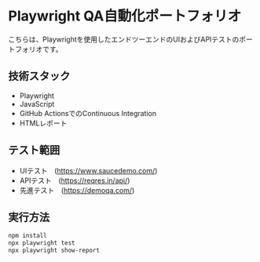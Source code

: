 # Playwright QA自動化ポートフォリオ

こちらは、Playwrightを使用したエンドツーエンドのUIおよびAPIテストのポートフォリオです。

## 技術スタック
- Playwright
- JavaScript
- GitHub ActionsでのContinuous Integration
- HTMLレポート

## テスト範囲
- UIテスト　(https://www.saucedemo.com/)
- APIテスト　(https://reqres.in/api/)
- 先進テスト　(https://demoqa.com/)

## 実行方法
```bash
npm install
npx playwright test
npx playwright show-report